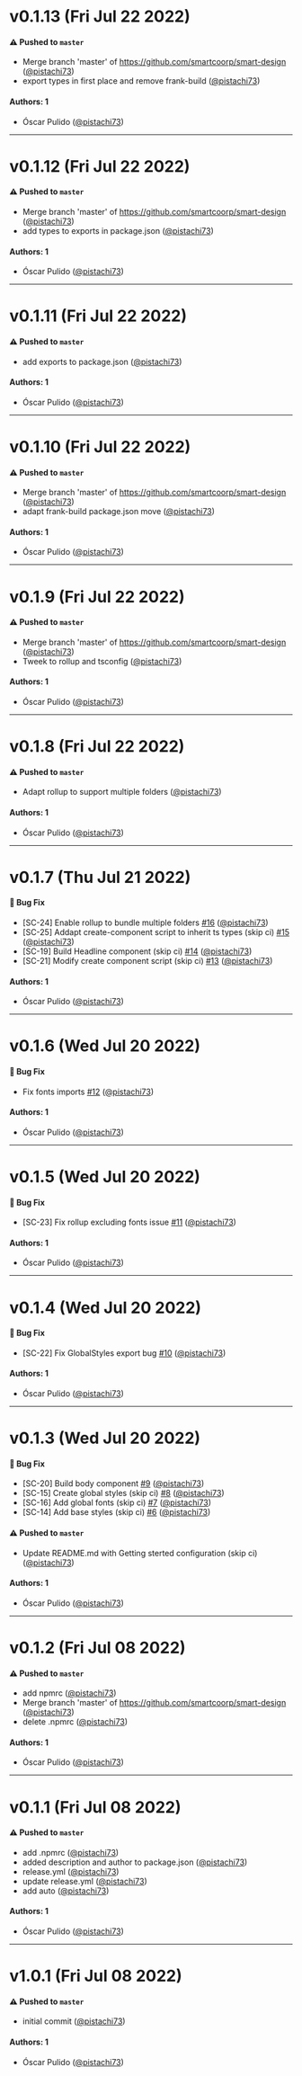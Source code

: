 # v0.1.13 (Fri Jul 22 2022)

#### ⚠️ Pushed to `master`

- Merge branch 'master' of https://github.com/smartcoorp/smart-design ([@pistachi73](https://github.com/pistachi73))
- export types in first place and remove frank-build ([@pistachi73](https://github.com/pistachi73))

#### Authors: 1

- Óscar Pulido ([@pistachi73](https://github.com/pistachi73))

---

# v0.1.12 (Fri Jul 22 2022)

#### ⚠️ Pushed to `master`

- Merge branch 'master' of https://github.com/smartcoorp/smart-design ([@pistachi73](https://github.com/pistachi73))
- add types to exports in package.json ([@pistachi73](https://github.com/pistachi73))

#### Authors: 1

- Óscar Pulido ([@pistachi73](https://github.com/pistachi73))

---

# v0.1.11 (Fri Jul 22 2022)

#### ⚠️ Pushed to `master`

- add exports to package.json ([@pistachi73](https://github.com/pistachi73))

#### Authors: 1

- Óscar Pulido ([@pistachi73](https://github.com/pistachi73))

---

# v0.1.10 (Fri Jul 22 2022)

#### ⚠️ Pushed to `master`

- Merge branch 'master' of https://github.com/smartcoorp/smart-design ([@pistachi73](https://github.com/pistachi73))
- adapt frank-build package.json move ([@pistachi73](https://github.com/pistachi73))

#### Authors: 1

- Óscar Pulido ([@pistachi73](https://github.com/pistachi73))

---

# v0.1.9 (Fri Jul 22 2022)

#### ⚠️ Pushed to `master`

- Merge branch 'master' of https://github.com/smartcoorp/smart-design ([@pistachi73](https://github.com/pistachi73))
- Tweek to rollup and tsconfig ([@pistachi73](https://github.com/pistachi73))

#### Authors: 1

- Óscar Pulido ([@pistachi73](https://github.com/pistachi73))

---

# v0.1.8 (Fri Jul 22 2022)

#### ⚠️ Pushed to `master`

- Adapt rollup to support multiple folders ([@pistachi73](https://github.com/pistachi73))

#### Authors: 1

- Óscar Pulido ([@pistachi73](https://github.com/pistachi73))

---

# v0.1.7 (Thu Jul 21 2022)

#### 🐛 Bug Fix

- [SC-24] Enable rollup to bundle multiple folders [#16](https://github.com/smartcoorp/smart-design/pull/16) ([@pistachi73](https://github.com/pistachi73))
- [SC-25] Addapt create-component script to inherit ts types (skip ci) [#15](https://github.com/smartcoorp/smart-design/pull/15) ([@pistachi73](https://github.com/pistachi73))
- [SC-19] Build Headline component (skip ci) [#14](https://github.com/smartcoorp/smart-design/pull/14) ([@pistachi73](https://github.com/pistachi73))
- [SC-21] Modify create component script (skip ci) [#13](https://github.com/smartcoorp/smart-design/pull/13) ([@pistachi73](https://github.com/pistachi73))

#### Authors: 1

- Óscar Pulido ([@pistachi73](https://github.com/pistachi73))

---

# v0.1.6 (Wed Jul 20 2022)

#### 🐛 Bug Fix

- Fix fonts imports [#12](https://github.com/smartcoorp/smart-design/pull/12) ([@pistachi73](https://github.com/pistachi73))

#### Authors: 1

- Óscar Pulido ([@pistachi73](https://github.com/pistachi73))

---

# v0.1.5 (Wed Jul 20 2022)

#### 🐛 Bug Fix

- [SC-23] Fix rollup excluding fonts issue [#11](https://github.com/smartcoorp/smart-design/pull/11) ([@pistachi73](https://github.com/pistachi73))

#### Authors: 1

- Óscar Pulido ([@pistachi73](https://github.com/pistachi73))

---

# v0.1.4 (Wed Jul 20 2022)

#### 🐛 Bug Fix

- [SC-22] Fix GlobalStyles export bug [#10](https://github.com/smartcoorp/smart-design/pull/10) ([@pistachi73](https://github.com/pistachi73))

#### Authors: 1

- Óscar Pulido ([@pistachi73](https://github.com/pistachi73))

---

# v0.1.3 (Wed Jul 20 2022)

#### 🐛 Bug Fix

- [SC-20] Build body component [#9](https://github.com/smartcoorp/smart-design/pull/9) ([@pistachi73](https://github.com/pistachi73))
- [SC-15] Create global styles (skip ci) [#8](https://github.com/smartcoorp/smart-design/pull/8) ([@pistachi73](https://github.com/pistachi73))
- [SC-16] Add global fonts (skip ci) [#7](https://github.com/smartcoorp/smart-design/pull/7) ([@pistachi73](https://github.com/pistachi73))
- [SC-14] Add base styles (skip ci) [#6](https://github.com/smartcoorp/smart-design/pull/6) ([@pistachi73](https://github.com/pistachi73))

#### ⚠️ Pushed to `master`

- Update README.md with Getting sterted configuration (skip ci) ([@pistachi73](https://github.com/pistachi73))

#### Authors: 1

- Óscar Pulido ([@pistachi73](https://github.com/pistachi73))

---

# v0.1.2 (Fri Jul 08 2022)

#### ⚠️ Pushed to `master`

- add npmrc ([@pistachi73](https://github.com/pistachi73))
- Merge branch 'master' of https://github.com/smartcoorp/smart-design ([@pistachi73](https://github.com/pistachi73))
- delete .npmrc ([@pistachi73](https://github.com/pistachi73))

#### Authors: 1

- Óscar Pulido ([@pistachi73](https://github.com/pistachi73))

---

# v0.1.1 (Fri Jul 08 2022)

#### ⚠️ Pushed to `master`

- add .npmrc ([@pistachi73](https://github.com/pistachi73))
- added description and author to package.json ([@pistachi73](https://github.com/pistachi73))
- release.yml ([@pistachi73](https://github.com/pistachi73))
- update release.yml ([@pistachi73](https://github.com/pistachi73))
- add auto ([@pistachi73](https://github.com/pistachi73))

#### Authors: 1

- Óscar Pulido ([@pistachi73](https://github.com/pistachi73))

---

# v1.0.1 (Fri Jul 08 2022)

#### ⚠️ Pushed to `master`

- initial commit ([@pistachi73](https://github.com/pistachi73))

#### Authors: 1

- Óscar Pulido ([@pistachi73](https://github.com/pistachi73))
